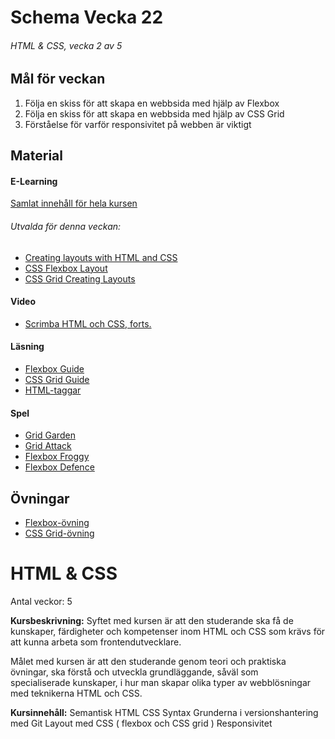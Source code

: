 # Schema Vecka 22
###### HTML & CSS, vecka 2 av 5

## Mål för veckan
1. Följa en skiss för att skapa en webbsida med hjälp av Flexbox
2. Följa en skiss för att skapa en webbsida med hjälp av CSS Grid
3. Förståelse för varför responsivitet på webben är viktigt
## Material
#### E-Learning
[Samlat innehåll för hela kursen](https://github.com/Lexicon-Frontend-2024/e-learning-material/edit/main/README.md)
###### Utvalda för denna veckan:
* [Creating layouts with HTML and CSS](https://app.pluralsight.com/library/courses/css-creating-layouts/table-of-contents)
* [CSS Flexbox Layout](https://app.pluralsight.com/library/courses/css-flexbox-layout/table-of-contents)
* [CSS Grid Creating Layouts](https://app.pluralsight.com/library/courses/css-grid-creating-layouts/table-of-contents)
#### Video
* [Scrimba HTML och CSS, forts.](https://scrimba.com/learn/htmlandcss)
#### Läsning
* [Flexbox Guide](https://css-tricks.com/snippets/css/a-guide-to-flexbox/)
* [CSS Grid Guide](https://grid.malven.co/)
* [HTML-taggar](https://www.w3schools.com/tags/)
#### Spel
* [Grid Garden](https://cssgridgarden.com/)
* [Grid Attack](https://codingfantasy.com/games/css-grid-attack)
* [Flexbox Froggy](https://flexboxfroggy.com/)
* [Flexbox Defence](http://www.flexboxdefense.com/)


## Övningar
* [Flexbox-övning](https://github.com/Lexicon-Frontend-2024/exercise-html-css-flexbox-bootcamp)
* [CSS Grid-övning](https://github.com/Lexicon-Frontend-2024/exercise-html-css-grid-calendar)




# HTML & CSS
Antal veckor: 5

**Kursbeskrivning:** Syftet med kursen är att den studerande ska få de kunskaper, färdigheter och kompetenser inom HTML och CSS som krävs för att kunna arbeta som frontendutvecklare. 

Målet med kursen är att den studerande genom teori och praktiska 
övningar, ska förstå och utveckla grundläggande, såväl som  
specialiserade kunskaper, i hur man skapar olika typer av webblösningar  
med teknikerna HTML och CSS. 

**Kursinnehåll:** 
Semantisk HTML
CSS Syntax 
Grunderna i versionshantering med Git
Layout med CSS ( flexbox och CSS grid )
Responsivitet
